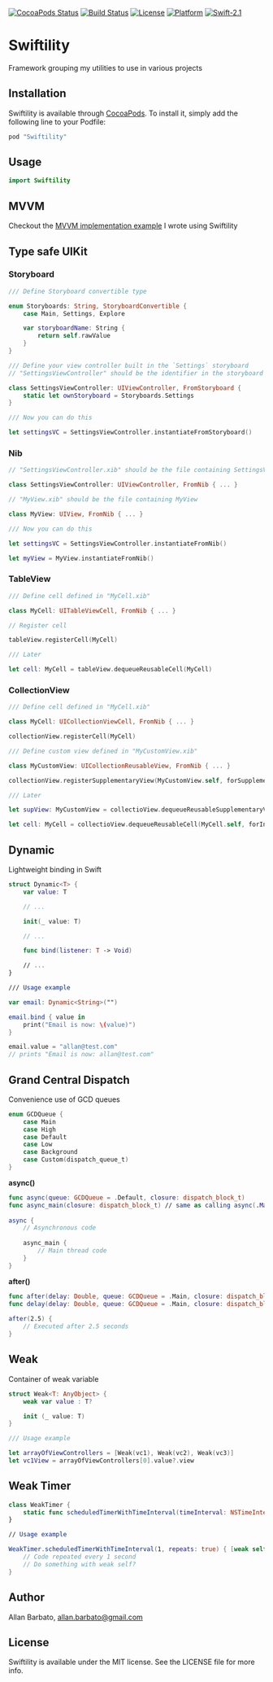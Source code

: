 [![CocoaPods Status](https://img.shields.io/cocoapods/v/Swiftility.svg?style=flat)](http://cocoapods.org/pods/Swiftility)
[![Build Status](https://travis-ci.org/allbto/iOS-Swiftility.svg?branch=master)](https://travis-ci.org/allbto/iOS-Swiftility)
[![License](https://img.shields.io/cocoapods/l/Swiftility.svg?style=flat)](http://cocoapods.org/pods/Swiftility)
[![Platform](https://img.shields.io/cocoapods/p/Swiftility.svg?style=flat)](http://cocoapods.org/pods/Swiftility)
[![Swift-2.1](http://img.shields.io/badge/Swift-2.1-blue.svg)]()

# Swiftility

Framework grouping my utilities to use in various projects

## Installation
 
Swiftility is available through [CocoaPods](http://cocoapods.org). To install it, simply add the following line to your Podfile:

```ruby
pod "Swiftility"
```

## Usage

```swift
import Swiftility
```

## MVVM

Checkout the [MVVM implementation example](MVVM.md) I wrote using Swiftility

## Type safe UIKit

### Storyboard

```swift
/// Define Storyboard convertible type

enum Storyboards: String, StoryboardConvertible {
	case Main, Settings, Explore

	var storyboardName: String {
        return self.rawValue
    }
}

/// Define your view controller built in the `Settings` storyboard
// "SettingsViewController" should be the identifier in the storyboard (same as class name)

class SettingsViewController: UIViewController, FromStoryboard {
	static let ownStoryboard = Storyboards.Settings
}

/// Now you can do this

let settingsVC = SettingsViewController.instantiateFromStoryboard()
```

### Nib

```swift
// "SettingsViewController.xib" should be the file containing SettingsViewController

class SettingsViewController: UIViewController, FromNib { ... }

// "MyView.xib" should be the file containing MyView

class MyView: UIView, FromNib { ... }

/// Now you can do this

let settingsVC = SettingsViewController.instantiateFromNib()

let myView = MyView.instantiateFromNib()
```

### TableView

```swift
/// Define cell defined in "MyCell.xib"

class MyCell: UITableViewCell, FromNib { ... }

// Register cell

tableView.registerCell(MyCell)

/// Later

let cell: MyCell = tableView.dequeueReusableCell(MyCell)
```

### CollectionView

```swift
/// Define cell defined in "MyCell.xib"

class MyCell: UICollectionViewCell, FromNib { ... }

collectionView.registerCell(MyCell)

/// Define custom view defined in "MyCustomView.xib"

class MyCustomView: UICollectionReusableView, FromNib { ... }

collectionView.registerSupplementaryView(MyCustomView.self, forSupplementaryViewOfKind: UICollectionElementKindSectionHeader)

/// Later

let supView: MyCustomView = collectioView.dequeueReusableSupplementaryView(kind: UICollectionElementKindSectionHeader, forIndexPath: someIndexPath)

let cell: MyCell = collectioView.dequeueReusableCell(MyCell.self, forIndexPath: someIndexPath)
```

## Dynamic

Lightweight binding in Swift

```swift
struct Dynamic<T> {
	var value: T

	// ...

	init(_ value: T)

	// ...

	func bind(listener: T -> Void)

	// ...
}

/// Usage example

var email: Dynamic<String>("")

email.bind { value in
	print("Email is now: \(value)")
}

email.value = "allan@test.com"
// prints "Email is now: allan@test.com"
```
 
## Grand Central Dispatch

Convenience use of GCD queues

```swift
enum GCDQueue {
    case Main
    case High
    case Default
    case Low
    case Background
    case Custom(dispatch_queue_t)
}
```

**async()**
```swift
func async(queue: GCDQueue = .Default, closure: dispatch_block_t)
func async_main(closure: dispatch_block_t) // same as calling async(.Main, closure: closure)
 
async {
    // Asynchronous code
 
    async_main {
        // Main thread code
    }
}
```

**after()**
```swift
func after(delay: Double, queue: GCDQueue = .Main, closure: dispatch_block_t)
func delay(delay: Double, queue: GCDQueue = .Main, closure: dispatch_block_t) // Same as above
 
after(2.5) {
    // Executed after 2.5 seconds
}
```

## Weak

Container of weak variable

```swift
struct Weak<T: AnyObject> {
    weak var value : T?

    init (_ value: T)
}

/// Usage example

let arrayOfViewControllers = [Weak(vc1), Weak(vc2), Weak(vc3)]
let vc1View = arrayOfViewControllers[0].value?.view
```

## Weak Timer

```swift
class WeakTimer {
	static func scheduledTimerWithTimeInterval(timeInterval: NSTimeInterval, userInfo: AnyObject? = nil, repeats: Bool = false, callback: () -> Void) -> NSTimer
}

// Usage example

WeakTimer.scheduledTimerWithTimeInterval(1, repeats: true) { [weak self] in
	// Code repeated every 1 second
	// Do something with weak self?
}
```
 
## Author

Allan Barbato, allan.barbato@gmail.com

## License

Swiftility is available under the MIT license. See the LICENSE file for more info.
